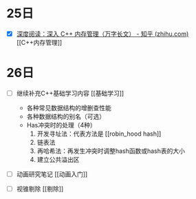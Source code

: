 # 25日

- [x] [深度阅读：深入 C++ 内存管理（万字长文） - 知乎 (zhihu.com)](https://zhuanlan.zhihu.com/p/344377490#:~:text=%E8%AF%B4%E5%88%B0%20C++%20%E7%9A%84)<br>[[C++内存管理]]

# 26日
  - [ ] 继续补充C++基础学习内容 [[基础学习]]
	  - 各种常见数据结构的增删查性能
	  - 各种数据结构的别名（可选）
	  - Has冲突时的处理（4种）
		  1. 开发寻址法：代表方法是 [[robin_hood hash]]
		  2. 链表法
		  3. 再哈希法：再发生冲突时调整hash函数或hash表的大小
		  4. 建立公共溢出区
 - [ ] 动画研究笔记 [[动画入门]]
 - [ ] 视锥剔除 [[剔除]]
  